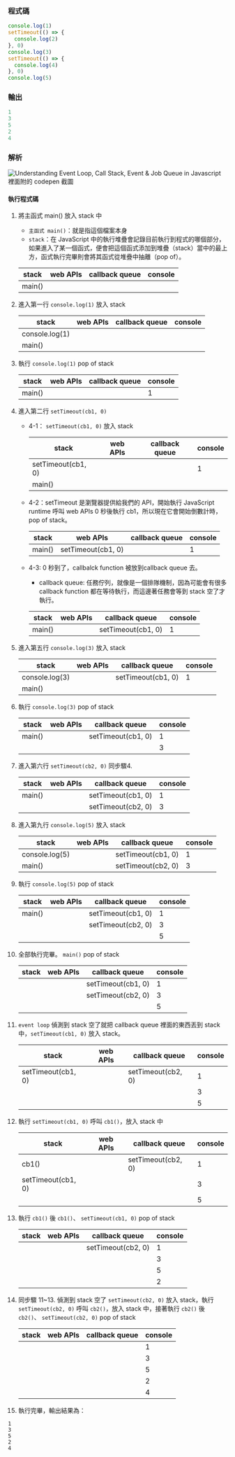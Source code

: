 ### 程式碼

```js
console.log(1)
setTimeout(() => {
  console.log(2)
}, 0)
console.log(3)
setTimeout(() => {
  console.log(4)
}, 0)
console.log(5)

```

### 輸出

``` js
1
3
5
2
4
```

### 解析

![Understanding Event Loop, Call Stack, Event & Job Queue in Javascript 裡面附的 codepen 截圖](https://static.coderbridge.com/img/techbridge/images/huli/js-async/eventloop.png)

#### 執行程式碼

1. 將主函式 main() 放入 stack 中
    * `主函式 main()`：就是指這個檔案本身
    * `stack`：在 JavaScript 中的執行堆疊會記錄目前執行到程式的哪個部分，如果進入了某一個函式，便會把這個函式添加到堆疊（stack）當中的最上方，函式執行完畢則會將其函式從堆疊中抽離（pop of）。
    
    |    stack    | web APIs  | callback queue | console |
    | ----------- | --------- | -------------- | ------- |
    | main()      |           |                |         |

2. 進入第一行 `console.log(1)` 放入 stack

    |    stack       |     web APIs   | callback queue | console |
    | -------------- | -------------- | -------------- | ------- |
    | console.log(1) |                |                |         |
    | main()         |                |                |         |

3. 執行 `console.log(1)` pop of stack

    |    stack       |     web APIs   | callback queue | console |
    | -------------- | -------------- | -------------- | ------- |
    | main()         |                |                | 1       |

4. 進入第二行 `setTimeout(cb1, 0)` 
    * 4-1： `setTimeout(cb1, 0)` 放入 stack

        |      stack         |       web APIs     |   callback queue   | console |
        | ------------------ | ------------------ | ------------------ | ------- |
        | setTimeout(cb1, 0) |                    |                    | 1       |
        | main()             |                    |                    |         |

    * 4-2：setTimeout 是瀏覽器提供給我們的 API，開始執行 JavaScript runtime 呼叫 web APIs 0 秒後執行 cb1，所以現在它會開始倒數計時， pop of stack。

        |      stack         |       web APIs     |   callback queue   | console |
        | ------------------ | ------------------ | ------------------ | ------- |
        | main()             | setTimeout(cb1, 0) |                    | 1       |

    * 4-3: 0 秒到了，callbalck function 被放到callback queue 去。
        * callback queue: 任務佇列，就像是一個排隊機制，因為可能會有很多 callback function 都在等待執行，而這邊著任務會等到 stack 空了才執行。

        |      stack         |       web APIs     |   callback queue   | console |
        | ------------------ | ------------------ | ------------------ | ------- |
        | main()             |                    | setTimeout(cb1, 0) | 1       |

5. 進入第五行 `console.log(3)` 放入 stack

    |      stack         |       web APIs     |   callback queue   | console |
    | ------------------ | ------------------ | ------------------ | ------- |
    | console.log(3)     |                    | setTimeout(cb1, 0) | 1       |
    | main()             |                    |                    |         |

6. 執行 `console.log(3)` pop of stack

    |      stack         |       web APIs     |   callback queue   | console |
    | ------------------ | ------------------ | ------------------ | ------- |
    | main()             |                    | setTimeout(cb1, 0) | 1       |
    |                    |                    |                    | 3       |

7. 進入第六行 `setTimeout(cb2, 0)` 同步驟4. 

    |      stack         |       web APIs     |   callback queue   | console |
    | ------------------ | ------------------ | ------------------ | ------- |
    | main()             |                    | setTimeout(cb1, 0) | 1       |
    |                    |                    | setTimeout(cb2, 0) | 3       |

8. 進入第九行 `console.log(5)` 放入 stack

    |      stack         |       web APIs     |   callback queue   | console |
    | ------------------ | ------------------ | ------------------ | ------- |
    | console.log(5)     |                    | setTimeout(cb1, 0) | 1       |
    | main()             |                    | setTimeout(cb2, 0) | 3       |

9. 執行 `console.log(5)` pop of stack

    |      stack         |       web APIs     |   callback queue   | console |
    | ------------------ | ------------------ | ------------------ | ------- |
    | main()             |                    | setTimeout(cb1, 0) | 1       |
    |                    |                    | setTimeout(cb2, 0) | 3       |
    |                    |                    |                    | 5       |

10. 全部執行完畢。 `main()` pop of stack

    |      stack         |       web APIs     |   callback queue   | console |
    | ------------------ | ------------------ | ------------------ | ------- |
    |                    |                    | setTimeout(cb1, 0) | 1       |
    |                    |                    | setTimeout(cb2, 0) | 3       |
    |                    |                    |                    | 5       |

11. `event loop` 偵測到 stack 空了就把 callback queue 裡面的東西丟到 stack 中，`setTimeout(cb1, 0)` 放入 stack。

    |      stack         |       web APIs     |   callback queue   | console |
    | ------------------ | ------------------ | ------------------ | ------- |
    | setTimeout(cb1, 0) |                    | setTimeout(cb2, 0) | 1       |
    |                    |                    |                    | 3       |
    |                    |                    |                    | 5       |

12. 執行 `setTimeout(cb1, 0)` 呼叫 `cb1()`，放入 stack 中

    |      stack         |       web APIs     |   callback queue   | console |
    | ------------------ | ------------------ | ------------------ | ------- |
    | cb1()              |                    | setTimeout(cb2, 0) | 1       |
    | setTimeout(cb1, 0) |                    |                    | 3       |
    |                    |                    |                    | 5       |

13. 執行 `cb1()` 後 `cb1()`、 `setTimeout(cb1, 0)` pop of stack

    |      stack         |       web APIs     |   callback queue   | console |
    | ------------------ | ------------------ | ------------------ | ------- |
    |                    |                    | setTimeout(cb2, 0) | 1       |
    |                    |                    |                    | 3       |
    |                    |                    |                    | 5       |
    |                    |                    |                    | 2       |



13. 同步驟 11~13. 偵測到 stack 空了 `setTimeout(cb2, 0)` 放入 stack，執行 `setTimeout(cb2, 0)` 呼叫 `cb2()`，放入 stack 中，接著執行 `cb2()` 後 `cb2()`、 `setTimeout(cb2, 0)` pop of stack

    |      stack         |       web APIs     |   callback queue   | console |
    | ------------------ | ------------------ | ------------------ | ------- |
    |                    |                    |                    | 1       |
    |                    |                    |                    | 3       |
    |                    |                    |                    | 5       |
    |                    |                    |                    | 2       |
    |                    |                    |                    | 4       |

14. 執行完畢，輸出結果為：

```
1
3
5
2
4
```

